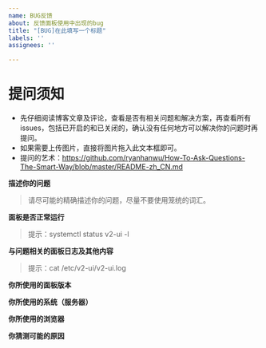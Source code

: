 ```yaml
---
name: BUG反馈
about: 反馈面板使用中出现的bug
title: "[BUG]在此填写一个标题"
labels: ''
assignees: ''

---
```


# 提问须知
 - 先仔细阅读博客文章及评论，查看是否有相关问题和解决方案，再查看所有 issues，包括已开启的和已关闭的，确认没有任何地方可以解决你的问题时再提问。
 - 如果需要上传图片，直接将图片拖入此文本框即可。
 - 提问的艺术：https://github.com/ryanhanwu/How-To-Ask-Questions-The-Smart-Way/blob/master/README-zh_CN.md


**描述你的问题**
>请尽可能的精确描述你的问题，尽量不要使用笼统的词汇。


**面板是否正常运行**
>提示：systemctl status v2-ui -l


**与问题相关的面板日志及其他内容**
>提示：cat /etc/v2-ui/v2-ui.log


**你所使用的面板版本**


**你所使用的系统（服务器）**


**你所使用的浏览器**


**你猜测可能的原因**
